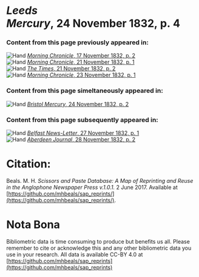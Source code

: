 # *Leeds Mercury*, 24 November 1832, p. 4  
  
### Content from this page previously appeared in:  
![Hand](http://scissorsandpaste.net/wp-content/uploads/2017/06/smallhandpointer.png) [*Morning Chronicle*, 17 November 1832, p. 2](https://mhbeals.github.io/sap_html/Morning-Chronicle/Morning-Chronicle-17-November-1832-p-2)  
![Hand](http://scissorsandpaste.net/wp-content/uploads/2017/06/smallhandpointer.png) [*Morning Chronicle*, 21 November 1832, p. 1](https://mhbeals.github.io/sap_html/Morning-Chronicle/Morning-Chronicle-21-November-1832-p-1)  
![Hand](http://scissorsandpaste.net/wp-content/uploads/2017/06/smallhandpointer.png) [*The Times*, 21 November 1832, p. 2](https://mhbeals.github.io/sap_html/The-Times/The-Times-21-November-1832-p-2)  
![Hand](http://scissorsandpaste.net/wp-content/uploads/2017/06/smallhandpointer.png) [*Morning Chronicle*, 23 November 1832, p. 1](https://mhbeals.github.io/sap_html/Morning-Chronicle/Morning-Chronicle-23-November-1832-p-1)  
  
### Content from this page simeltaneously appeared in:  
![Hand](http://scissorsandpaste.net/wp-content/uploads/2017/06/smallhandpointer.png) [*Bristol Mercury*, 24 November 1832, p. 2](https://mhbeals.github.io/sap_html/Bristol-Mercury/Bristol-Mercury-24-November-1832-p-2)  
  
### Content from this page subsequently appeared in:  
![Hand](http://scissorsandpaste.net/wp-content/uploads/2017/06/smallhandpointer.png) [*Belfast News-Letter*, 27 November 1832, p. 1](https://mhbeals.github.io/sap_html/Belfast-News-Letter/Belfast-News-Letter-27-November-1832-p-1)  
![Hand](http://scissorsandpaste.net/wp-content/uploads/2017/06/smallhandpointer.png) [*Aberdeen Journal*, 28 November 1832, p. 2](https://mhbeals.github.io/sap_html/Aberdeen-Journal/Aberdeen-Journal-28-November-1832-p-2)  


# Citation: 

Beals. M. H. *Scissors and Paste Database: A Map of Reprinting and Reuse in the Anglophone Newspaper Press v.1.0.1.* 2 June 2017. Available at [https://github.com/mhbeals/sap_reprints/](https://github.com/mhbeals/sap_reprints/). 

# Nota Bona

Bibliometric data is time consuming to produce but benefits us all. Please remember to cite or acknowledge this and any other bibliometric data you use in your research. All data is available CC-BY 4.0 at [https://github.com/mhbeals/sap_reprints](https://github.com/mhbeals/sap_reprints)
